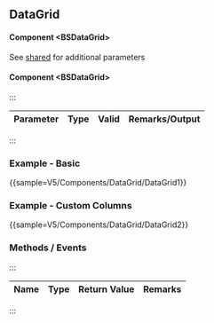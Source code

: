 ﻿## DataGrid
#### Component \<BSDataGrid\>
See [shared](layout/shared) for additional parameters

#### Component \<BSDataGrid\>
:::

| Parameter    | Type           | Valid          | Remarks/Output                  | 
|--------------|----------------|----------------|---------------------------------|

:::

### Example - Basic

{{sample=V5/Components/DataGrid/DataGrid1}}

### Example - Custom Columns

{{sample=V5/Components/DataGrid/DataGrid2}}


### Methods / Events
:::

| Name        | Type   | Return Value | Remarks                      |
|-------------|--------|--------------|------------------------------|
:::